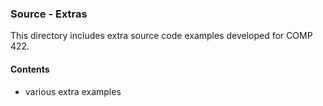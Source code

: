 ### Source - Extras

This directory includes extra source code examples developed for COMP 422.

#### Contents
* various extra examples
